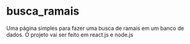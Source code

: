 # busca_ramais
Uma página simples para fazer uma busca de ramais em um banco de dados. O projeto vai ser feito em react.js e node.js
